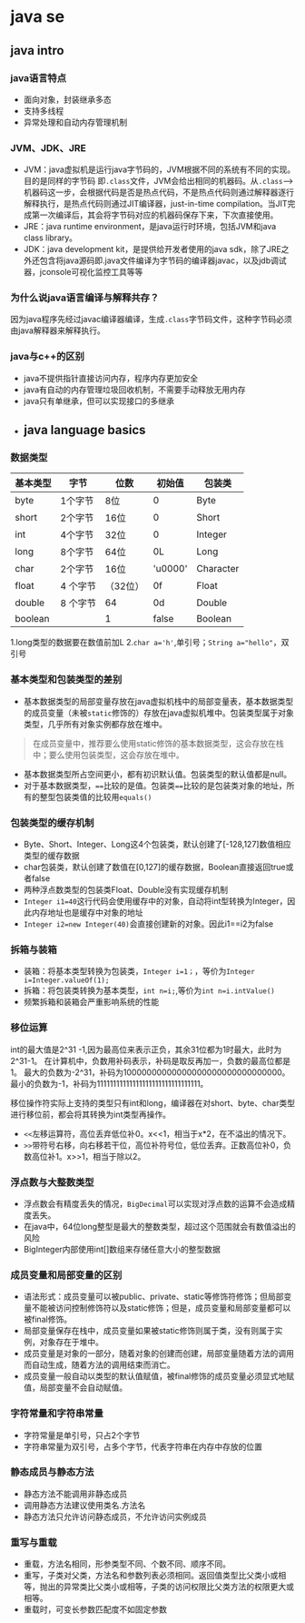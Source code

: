 # java se
## java intro
### java语言特点
- 面向对象，封装继承多态
- 支持多线程
- 异常处理和自动内存管理机制
### JVM、JDK、JRE
- JVM：java虚拟机是运行java字节码的，JVM根据不同的系统有不同的实现。目的是同样的字节码 即```.class```文件，JVM会给出相同的机器码。从```.class```——>机器码这一步，会根据代码是否是热点代码，不是热点代码则通过解释器逐行解释执行，是热点代码则通过JIT编译器，just-in-time compilation。当JIT完成第一次编译后，其会将字节码对应的机器码保存下来，下次直接使用。
- JRE：java runtime environment，是java运行时环境，包括JVM和java class library。
- JDK：java development kit，是提供给开发者使用的java sdk，除了JRE之外还包含将java源码即.java文件编译为字节码的编译器javac，以及jdb调试器，jconsole可视化监控工具等等
### 为什么说java语言编译与解释共存？
因为java程序先经过javac编译器编译，生成```.class```字节码文件，这种字节码必须由java解释器来解释执行。
### java与c++的区别
- java不提供指针直接访问内存，程序内存更加安全
- java有自动的内存管理垃圾回收机制，不需要手动释放无用内存
- java只有单继承，但可以实现接口的多继承
- ## java language basics
### 数据类型
| 基本类型 | 字节 | 位数 | 初始值|包装类 |
|---------|---------|---------|------|-----|
|byte| 1个字节 | 8位 |0|Byte|
|short| 2个字节|16位|0|Short|
|int| 4个字节|32位|0|Integer|
|long| 8个字节|64位|0L|Long|
|char| 2个字节|16位|'u0000'|Character|
|float |4 个字节|（32位）|0f|Float|
|double| 8 个字节|64|0d|Double|
|boolean||1|false|Boolean|

1.long类型的数据要在数值前加L
2.```char a='h'```,单引号；```String a="hello"```，双引号

### 基本类型和包装类型的差别
- 基本数据类型的局部变量存放在java虚拟机栈中的局部变量表，基本数据类型的成员变量（未被```static```修饰的）存放在java虚拟机堆中。包装类型属于对象类型，几乎所有对象实例都存放在堆中。

> 在成员变量中，推荐要么使用static修饰的基本数据类型，这会存放在栈中；要么使用包装类型，这会存放在堆中。
- 基本数据类型所占空间更小，都有初识默认值。包装类型的默认值都是null。
- 对于基本数据类型，```==```比较的是值。包装类```==```比较的是包装类对象的地址，所有的整型包装类值的比较用```equals()```

### 包装类型的缓存机制
- Byte、Short、Integer、Long这4个包装类，默认创建了[-128,127]数值相应类型的缓存数据
- char包装类，默认创建了数值在[0,127]的缓存数据，Boolean直接返回true或者false
- 两种浮点数类型的包装类Float、Double没有实现缓存机制
- ```Integer i1=40```这行代码会使用缓存中的对象，自动将int型转换为Integer，因此内存地址也是缓存中对象的地址
- ```Integer i2=new Integer(40)```会直接创建新的对象。因此i1==i2为false

### 拆箱与装箱
- 装箱：将基本类型转换为包装类，```Integer i=1；```，等价为```Integer i=Integer.valueOf(1);```
- 拆箱：将包装类转换为基本类型，```int n=i;```,等价为```int n=i.intValue()```
- 频繁拆箱和装箱会严重影响系统的性能

### 移位运算

int的最大值是2^31 -1,因为最高位来表示正负，其余31位都为1时最大，此时为2^31-1。
在计算机中，负数用补码表示，补码是取反再加一，负数的最高位都是1。
最大的负数为-2^31，补码为10000000000000000000000000000000。
最小的负数为-1，补码为11111111111111111111111111111111。

移位操作符实际上支持的类型只有int和long，编译器在对short、byte、char类型进行移位前，都会将其转换为int类型再操作。

-  ```<<```左移运算符，高位丢弃低位补0。x<<1，相当于x*2，在不溢出的情况下。
-  ```>>```带符号右移，向右移若干位，高位补符号位，低位丢弃。正数高位补0，负数高位补1。x>>1，相当于除以2。

### 浮点数与大整数类型
- 浮点数会有精度丢失的情况，```BigDecimal```可以实现对浮点数的运算不会造成精度丢失。
- 在java中，64位long整型是最大的整数类型，超过这个范围就会有数值溢出的风险
- BigInteger内部使用int[]数组来存储任意大小的整型数据

### 成员变量和局部变量的区别
- 语法形式：成员变量可以被public、private、static等修饰符修饰；但局部变量不能被访问控制修饰符以及static修饰；但是，成员变量和局部变量都可以被final修饰。
- 局部变量保存在栈中，成员变量如果被static修饰则属于类，没有则属于实例，对象存在于堆中。
- 成员变量是对象的一部分，随着对象的创建而创建，局部变量随着方法的调用而自动生成，随着方法的调用结束而消亡。
- 成员变量一般自动以类型的默认值赋值，被final修饰的成员变量必须显式地赋值，局部变量不会自动赋值。

### 字符常量和字符串常量
- 字符常量是单引号，只占2个字节
- 字符串常量为双引号，占多个字节，代表字符串在内存中存放的位置

### 静态成员与静态方法
- 静态方法不能调用非静态成员
- 调用静态方法建议使用类名.方法名
- 静态方法只允许访问静态成员，不允许访问实例成员

### 重写与重载
- 重载，方法名相同，形参类型不同、个数不同、顺序不同。
- 重写，子类对父类，方法名和参数列表必须相同。返回值类型比父类小或相等，抛出的异常类比父类小或相等，子类的访问权限比父类方法的权限更大或相等。
- 重载时，可变长参数匹配度不如固定参数
